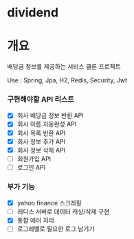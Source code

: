 # dividend

# 개요 
배당금 정보를 제공하는 서비스 클론 프로젝트

Use : Spring, Jpa, H2, Redis, Security, Jwt

### 구현해야할 API 리스트
- [x] 회사 배당금 정보 반환 API
- [x] 회사 이름 자동완성 API
- [x] 회사 목록 반환 API
- [x] 회사 정보 추가 API
- [x] 회사 정보 삭제 API
- [ ] 회원가입 API
- [ ] 로그인 API

### 부가 기능
- [x]  yahoo finance 스크래핑
- [ ]  레디스 서버로 데이터 캐싱/삭제 구현
- [x]  통합 에러 처리
- [ ]  로그레벨로 필요한 로그 남기기
